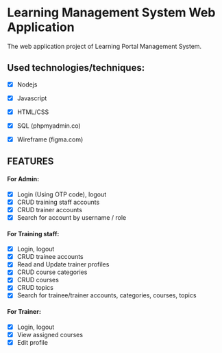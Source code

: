 # Learning Management System Web Application
The web application project of Learning Portal Management System.

## Used technologies/techniques: 
- [x] Nodejs
- [x] Javascript
- [x] HTML/CSS

- [x] SQL (phpmyadmin.co)
- [x] Wireframe (figma.com)

## FEATURES

#### For Admin: 
- [x] Login (Using OTP code), logout
- [x] CRUD training staff accounts
- [x] CRUD trainer accounts
- [x] Search for account by username / role

#### For Training staff: 
- [x] Login, logout
- [x] CRUD trainee accounts
- [x] Read and Update trainer profiles
- [x] CRUD course categories
- [x] CRUD courses
- [x] CRUD topics
- [x] Search for trainee/trainer accounts, categories, courses, topics

#### For Trainer: 
- [x] Login, logout
- [x] View assigned courses
- [x] Edit profile
